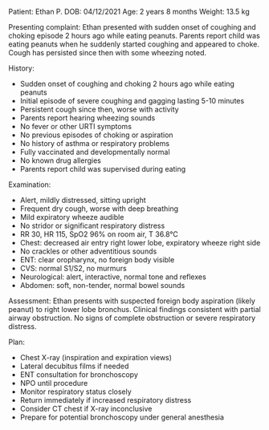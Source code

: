 Patient: Ethan P.
DOB: 04/12/2021
Age: 2 years 8 months
Weight: 13.5 kg

Presenting complaint:
Ethan presented with sudden onset of coughing and choking episode 2 hours ago while eating peanuts. Parents report child was eating peanuts when he suddenly started coughing and appeared to choke. Cough has persisted since then with some wheezing noted.

History:
- Sudden onset of coughing and choking 2 hours ago while eating peanuts
- Initial episode of severe coughing and gagging lasting 5-10 minutes
- Persistent cough since then, worse with activity
- Parents report hearing wheezing sounds
- No fever or other URTI symptoms
- No previous episodes of choking or aspiration
- No history of asthma or respiratory problems
- Fully vaccinated and developmentally normal
- No known drug allergies
- Parents report child was supervised during eating

Examination:
- Alert, mildly distressed, sitting upright
- Frequent dry cough, worse with deep breathing
- Mild expiratory wheeze audible
- No stridor or significant respiratory distress
- RR 30, HR 115, SpO2 96% on room air, T 36.8°C
- Chest: decreased air entry right lower lobe, expiratory wheeze right side
- No crackles or other adventitious sounds
- ENT: clear oropharynx, no foreign body visible
- CVS: normal S1/S2, no murmurs
- Neurological: alert, interactive, normal tone and reflexes
- Abdomen: soft, non-tender, normal bowel sounds

Assessment:
Ethan presents with suspected foreign body aspiration (likely peanut) to right lower lobe bronchus. Clinical findings consistent with partial airway obstruction. No signs of complete obstruction or severe respiratory distress.

Plan:
- Chest X-ray (inspiration and expiration views)
- Lateral decubitus films if needed
- ENT consultation for bronchoscopy
- NPO until procedure
- Monitor respiratory status closely
- Return immediately if increased respiratory distress
- Consider CT chest if X-ray inconclusive
- Prepare for potential bronchoscopy under general anesthesia 